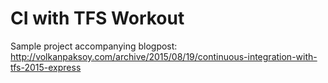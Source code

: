 # CI with TFS Workout

Sample project accompanying blogpost: http://volkanpaksoy.com/archive/2015/08/19/continuous-integration-with-tfs-2015-express


